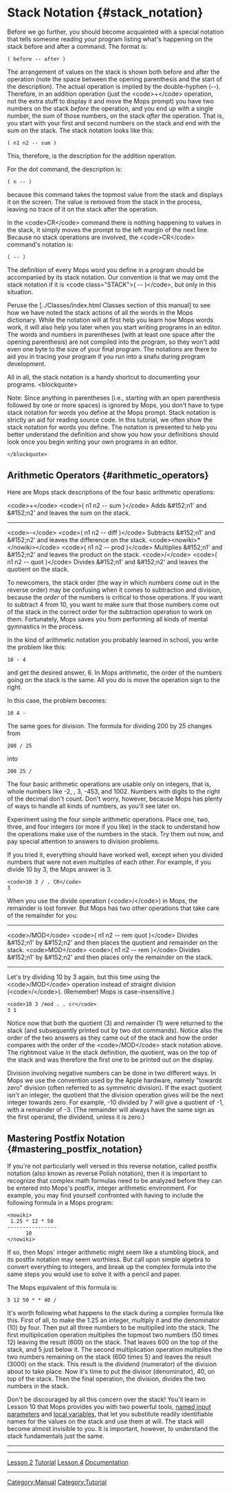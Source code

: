 Stack Notation {#stack_notation}
==============

Before we go further, you should become acquainted with a special
notation that tells someone reading your program listing what\'s
happening on the stack before and after a command. The format is:

`( before -- after )`

The arrangement of values on the stack is shown both before and after
the operation (note the space between the opening parenthesis and the
start of the description). The actual operation is implied by the
double-hyphen (\--). Therefore, in an addition operation (just the
\<code\>+\</code\> operation, not the extra stuff to display it and move
the Mops prompt) you have two numbers on the stack *before* the
operation, and you end up with a single number, the sum of those
numbers, on the stack *after* the operation. That is, you start with
your first and second numbers on the stack and end with the sum on the
stack. The stack notation looks like this:

`( n1 n2 -- sum )`

This, therefore, is the description for the addition operation.

For the dot command, the description is:

`( n -- )`

because this command takes the topmost value from the stack and displays
it on the screen. The value is removed from the stack in the process,
leaving no trace of it on the stack after the operation.

In the \<code\>CR\</code\> command there is nothing happening to values
in the stack, it simply moves the prompt to the left margin of the next
line. Because no stack operations are involved, the \<code\>CR\</code\>
command\'s notation is:

`( -- )`

The definition of every Mops word you define in a program should be
accompanied by its stack notation. Our convention is that we may omit
the stack notation if it is \<code class=\"STACK\"\>( \-- )\</code\>,
but only in this situation.

Peruse the \[../Classes/index.html Classes section of this manual\] to
see how we have noted the stack actions of all the words in the Mops
dictionary. While the notation will at first help you learn how Mops
words work, it will also help you later when you start writing programs
in an editor. The words and numbers in parentheses (with at least one
space after the opening parenthesis) are not compiled into the program,
so they won\'t add even one byte to the size of your final program. The
notations are there to aid you in tracing your program if you run into a
snafu during program development.

All in all, the stack notation is a handy shortcut to documenting your
programs. \<blockquote\>

Note: Since anything in parentheses (i.e., starting with an open
parenthesis followed by one or more spaces) is ignored by Mops, you
don\'t have to type stack notation for words you define at the Mops
prompt. Stack notation is strictly an aid for reading source code. In
this tutorial, we often show the stack notation for words you define.
The notation is presented to help you better understand the definition
and show you how your definitions should look once you begin writing
your own programs in an editor.

`</blockquote>`

Arithmetic Operators {#arithmetic_operators}
--------------------

Here are Mops stack descriptions of the four basic arithmetic
operations:

  \<code\>+\</code\>                         \<code\>( n1 n2 \-- sum )\</code\>    Adds &\#152;n1\' and &\#152;n2\' and leaves the sum on the stack.
  ------------------------------------------ ------------------------------------- -------------------------------------------------------------------------------
  \<code\>-\</code\>                         \<code\>( n1 n2 \-- diff )\</code\>   Subtracts &\#152;n1\' and &\#152;n2\' and leaves the difference on the stack.
  \<code\>\<nowiki\>\*\</nowiki\>\</code\>   \<code\>( n1 n2 \-- prod )\</code\>   Multiplies &\#152;n1\' and &\#152;n2\' and leaves the product on the stack.
  \<code\>/\</code\>                         \<code\>( n1 n2 \-- quot )\</code\>   Divides &\#152;n1\' and &\#152;n2\' and leaves the quotient on the stack.

To newcomers, the stack order (the way in which numbers come out in the
reverse order) may be confusing when it comes to subtraction and
division, because the *order* of the numbers is critical to those
operations. If you want to subtract 4 from 10, you want to make sure
that those numbers come out of the stack in the correct order for the
subtraction operation to work on them. Fortunately, Mops saves you from
performing all kinds of mental gymnastics in the process.

In the kind of arithmetic notation you probably learned in school, you
write the problem like this:

`10 - 4`

and get the desired answer, 6. In Mops arithmetic, the order of the
numbers going on the stack is the same. All you do is move the operation
sign to the right.

In this case, the problem becomes:

`10 4 -`

The same goes for division. The formula for dividing 200 by 25 changes
from

`200 / 25`

into

`200 25 /`

The four basic arithmetic operations are usable only on integers, that
is, whole numbers like -2, , 3, -453, and 1002. Numbers with digits to
the right of the decimal don\'t count. Don\'t worry, however, because
Mops has plenty of ways to handle all kinds of numbers, as you\'ll see
later on.

Experiment using the four simple arithmetic operations. Place one, two,
three, and four integers (or more if you like) in the stack to
understand how the operations make use of the numbers in the stack. Try
them out now, and pay special attention to answers to division problems.

If you tried it, everything should have worked well, except when you
divided numbers that were not even multiples of each other. For example,
if you divide 10 by 3, the Mops answer is 3.

`<code>10 3 / . CR</code>`\
`3`

When you use the divide operation (\<code\>/\</code\>) in Mops, the
remainder is lost forever. But Mops has two other operations that take
care of the remainder for you:

  ----------------------- ----------------------------------------- ---------------------------------------------------------------------------------------------
  \<code\>/MOD\</code\>   \<code\>( n1 n2 \-- rem quot )\</code\>   Divides &\#152;n1\' by &\#152;n2\' and then places the quotient and remainder on the stack.
  \<code\>MOD\</code\>    \<code\>( n1 n2 \-- rem )\</code\>        Divides &\#152;n1\' by &\#152;n2\' and then places only the remainder on the stack.
  ----------------------- ----------------------------------------- ---------------------------------------------------------------------------------------------

Let\'s try dividing 10 by 3 again, but this time using the
\<code\>/MOD\</code\> operation instead of straight division
(\<code\>/\</code\>). (Remember! Mops is case-insensitive.)

`<code>10 3 /mod . . cr</code>`\
`3 1`

Notice now that both the quotient (3) and remainder (1) were returned to
the stack (and subsequently printed out by two dot commands). Notice
also the order of the two answers as they came out of the stack and how
the order compares with the order of the \<code\>/MOD\</code\> stack
notation above. The rightmost value in the stack definition, the
quotient, was on the top of the stack and was therefore the first one to
be printed out on the display.

Division involving negative numbers can be done in two different ways.
In Mops we use the convention used by the Apple hardware, namely
\"towards zero\" division (often referred to as symmetric division). If
the exact quotient isn\'t an integer, the quotient that the division
operation gives will be the next integer towards zero. For example, -10
divided by 7 will give a quotient of -1, with a remainder of -3. (The
remainder will always have the same sign as the first operand, the
dividend, unless it is zero.)

Mastering Postfix Notation {#mastering_postfix_notation}
--------------------------

If you\'re not particularly well versed in this reverse notation, called
postfix notation (also known as reverse Polish notation), then it is
important to recognize that complex math formulas need to be analyzed
before they can be entered into Mops\'s postfix, integer arithmetic
environment. For example, you may find yourself confronted with having
to include the following formula in a Mops program:

`<nowiki>`\
` 1.25 * 12 * 50`\
`----------------`\
`      10`\
`</nowiki>`

If so, then Mops\' integer arithmetic might seem like a stumbling block,
and its postfix notation may seem worthless. But call upon simple
algebra to convert everything to integers, and break up the complex
formula into the same steps you would use to solve it with a pencil and
paper.

The Mops equivalent of this formula is:

`5 12 50 * * 40 /`

It\'s worth following what happens to the stack during a complex formula
like this. First of all, to make the 1.25 an integer, multiply it and
the denominator (10) by four. Then put all three numbers to be
multiplied into the stack. The first multiplication operation multiplies
the topmost two numbers (50 times 12) leaving the result (600) on the
stack. That leaves 600 on the top of the stack, and 5 just below it. The
second multiplication operation multiplies the two numbers remaining on
the stack (600 times 5) and leaves the result (3000) on the stack. This
result is the dividend (numerator) of the division about to take place.
Now it\'s time to put the divisor (denominator), 40, on top of the
stack. Then the final operation, the division, divides the two numbers
in the stack.

Don\'t be discouraged by all this concern over the stack! You\'ll learn
in Lesson 10 that Mops provides you with two powerful tools, [ named
input parameters](Lesson_10#Named_Input_Parameters "wikilink") and [
local variables](Lesson_10#Local_Variables "wikilink"), that let you
substitute readily identifiable names for the values on the stack and
use them at will. The stack will become almost invisible to you. It is
important, however, to understand the stack fundamentals just the same.

------------------------------------------------------------------------

  ------------------------------------------- --------------------------------- ---------------------------------
  [Lesson 2](Lesson_2 "wikilink")             [Tutorial](Tutorial "wikilink")   [Lesson 4](Lesson_4 "wikilink")
  [Documentation](Documentation "wikilink")                                     
  ------------------------------------------- --------------------------------- ---------------------------------

[Category:Manual](Category:Manual "wikilink")
[Category:Tutorial](Category:Tutorial "wikilink")
